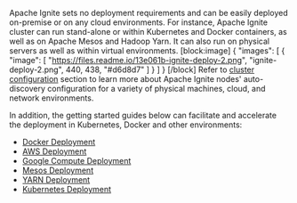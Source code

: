 Apache Ignite sets no deployment requirements and can be easily deployed on-premise or on any cloud environments. For instance, Apache Ignite cluster can run stand-alone or within Kubernetes and Docker containers, as well as on Apache Mesos and Hadoop Yarn. It can also run on physical servers as well as within virtual environments.
[block:image]
{
  "images": [
    {
      "image": [
        "https://files.readme.io/13e061b-ignite-deploy-2.png",
        "ignite-deploy-2.png",
        440,
        438,
        "#d6d8d7"
      ]
    }
  ]
}
[/block]
Refer to [cluster configuration](doc:cluster-config) section to learn more about Apache Ignite nodes' auto-discovery configuration for a variety of physical machines, cloud, and network environments.

In addition, the getting started guides below can facilitate and accelerate the deployment in Kubernetes, Docker and other environments:
* [Docker Deployment](doc:docker-deployment) 
* [AWS Deployment](doc:aws-deployment) 
* [Google Compute Deployment](doc:google-compute-deployment) 
* [Mesos Deployment](doc:mesos-deployment) 
* [YARN Deployment](doc:yarn-deployment) 
* [Kubernetes Deployment](doc:kubernetes-deployment)